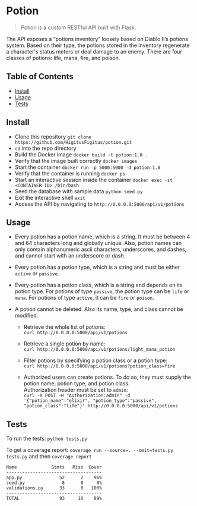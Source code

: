 # Potion

> Potion is a custom RESTful API built with Flask.

The API exposes a “potions inventory” loosely based on Diablo II’s potions system. Based on their type, the potions stored in the inventory regenerate a character's status meters or deal damage to an enemy. There are four classes of potions: life, mana, fire, and poison.


## Table of Contents

- [Install](#install)
- [Usage](#usage)
- [Tests](#tests)


## Install
+ Clone this repository `git clone https://github.com/HigitusFigitus/potion.git`
+ `cd` into the repo directory
+ Build the Docker image `docker build -t potion:1.0 .`
+ Verify that the image built correctly `docker images`
+ Start the container `docker run -p 5000:5000 -d potion:1.0`
+ Verify that the container is running `docker ps`
+ Start an interactive session inside the container `docker exec -it <CONTAINER ID> /bin/bash`
+ Seed the database with sample data `python seed.py`
+ Exit the interactive shell `exit`
+ Access the API by navigating to `http://0.0.0.0:5000/api/v1/potions`


## Usage
+ Every potion has a potion name, which is a string. It must be between 4 and 64 characters long and globally unique. Also, potion names can only contain alphanumeric ascii characters, underscores, and dashes, and cannot start with an underscore or dash.
+ Every potion has a potion type, which is a string and must be either `active` or `passive`.
+ Every potion has a potion class, which is a string and depends on its potion type. For potions of type `passive`, the potion type can be `life` or `mana`. For potions of type `active`, it can be `fire` or `poison`.
+ A potion cannot be deleted. Also its name, type, and class cannot be modified.

  + Retrieve the whole list of potions: \
  `curl http://0.0.0.0:5000/api/v1/potions`

  + Retrieve a single potion by name: \
  `curl http://0.0.0.0:5000/api/v1/potions/light_mana_potion`

  + Filter potions by specifying a potion class or a potion type: \
  `curl http://0.0.0.0:5000/api/v1/potions?potion_class=fire`

  + Authorized users can create potions. To do so, they must supply the potion name, potion type, and potion class. \
  Authorization header must be set to `admin`: \
  `curl -X POST -H "Authorization:admin" -d '{"potion_name":"elixir", "potion_type":"passive", "potion_class":"life"}' http://0.0.0.0:5000/api/v1/potions`


## Tests
To run the tests: `python tests.py`

To get a coverage report: `coverage run --source=. --omit=tests.py tests.py` and then `coverage report`
```
Name             Stmts   Miss  Cover
------------------------------------
app.py              52      2    96%
seed.py              8      8     0%
validations.py      33      0   100%
------------------------------------
TOTAL               93     10    89%
```
